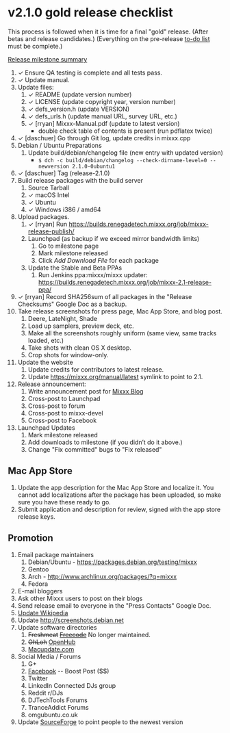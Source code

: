 # v2.1.0 gold release checklist

This process is followed when it is time for a final "gold" release.
(After betas and release candidates.) (Everything on the pre-release
[to-do list](2.1.0_todo) must be complete.)

[Release milestone
summary](https://launchpad.net/mixxx/+milestone/2.1.0/)

1.  ✓ Ensure QA testing is complete and all tests pass.
2.  ✓ Update manual.
3.  Update files:
    1.  ✓ README (update version number)
    2.  ✓ LICENSE (update copyright year, version number)
    3.  ✓ defs\_version.h (update VERSION)
    4.  ✓ defs\_urls.h (update manual URL, survey URL, etc.)
    5.  ✓ \[rryan\] Mixxx-Manual.pdf (update to latest version)
          - double check table of contents is present (run pdflatex
            twice)
4.  ✓ \[daschuer\] Go through Git log, update credits in mixxx.cpp
5.  Debian / Ubuntu Preparations
    1.  Update build/debian/changelog file (new entry with updated
        version)
          - `$ dch -c build/debian/changelog --check-dirname-level=0
            --newversion 2.1.0-0ubuntu1`
6.  ✓ \[daschuer\] Tag (release-2.1.0)
7.  Build release packages with the build server
    1.  Source Tarball
    2.  ✓ macOS Intel
    3.  ✓ Ubuntu
    4.  ✓ Windows i386 / amd64
8.  Upload packages.
    1.  ✓ \[rryan\] Run
        <https://builds.renegadetech.mixxx.org/job/mixxx-release-publish/>
    2.  Launchpad (as backup if we exceed mirror bandwidth limits)
        1.  Go to milestone page
        2.  Mark milestone released
        3.  Click *Add Download File* for each package
    3.  Update the Stable and Beta PPAs
        1.  Run Jenkins ppa:mixxx/mixxx updater:
            <https://builds.renegadetech.mixxx.org/job/mixxx-2.1-release-ppa/>
9.  ✓ \[rryan\] Record SHA256sum of all packages in the "Release
    Checksums" Google Doc as a backup.
10. Take release screenshots for press page, Mac App Store, and blog
    post.
    1.  Deere, LateNight, Shade
    2.  Load up samplers, preview deck, etc. 
    3.  Make all the screenshots roughly uniform (same view, same tracks
        loaded, etc.)
    4.  Take shots with clean OS X desktop. 
    5.  Crop shots for window-only.
11. Update the website
    1.  Update credits for contributors to latest release.
    2.  Update <https://mixxx.org/manual/latest> symlink to point to
        2.1.
12. Release announcement:
    1.  Write announcement post for [Mixxx
        Blog](http://mixxxblog.blogspot.com/) 
    2.  Cross-post to Launchpad
    3.  Cross-post to forum
    4.  Cross-post to mixxx-devel
    5.  Cross-post to Facebook
13. Launchpad Updates
    1.  Mark milestone released
    2.  Add downloads to milestone (if you didn’t do it above.)
    3.  Change "Fix committed" bugs to "Fix released"

## Mac App Store

1.  Update the app description for the Mac App Store and localize it.
    You cannot add localizations after the package has been uploaded, so
    make sure you have these ready to go.
2.  Submit application and description for review, signed with the app
    store release keys.

## Promotion

1.  Email package maintainers
    1.  Debian/Ubuntu - <https://packages.debian.org/testing/mixxx>
    2.  Gentoo
    3.  Arch - <http://www.archlinux.org/packages/?q=mixxx>
    4.  Fedora
2.  E-mail bloggers
3.  Ask other Mixxx users to post on their blogs
4.  Send release email to everyone in the "Press Contacts" Google Doc.
5.  [Update Wikipedia](https://en.wikipedia.org/wiki/Mixxx)
6.  Update <http://screenshots.debian.net>
7.  Update software directories
    1.  ~~Freshmeat~~
        ~~[Freecode](http://www.freecode.com/projects/mixxx)~~ No longer
        maintained.
    2.  ~~OhLoh~~ [OpenHub](https://www.openhub.net/p/mixxx)
    3.  [Macupdate.com](https://www.macupdate.com/app/mac/33059/mixxx)
8.  Social Media / Forums
    1.  G+
    2.  [Facebook](https://www.facebook.com/Mixxx-DJ-Software-21723485212/)
        -- Boost Post ($$)
    3.  Twitter
    4.  LinkedIn Connected DJs group
    5.  Reddit r/DJs
    6.  DJTechTools Forums
    7.  TranceAddict Forums
    8.  omgubuntu.co.uk
9.  Update [SourceForge](https://sourceforge.net/projects/mixxx/) to
    point people to the newest version
